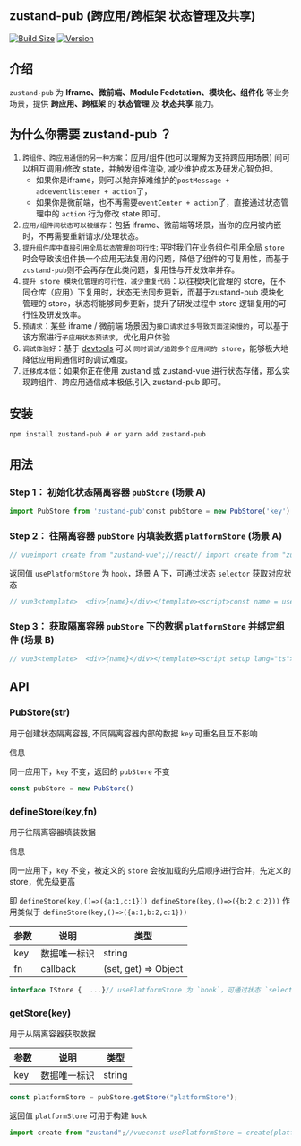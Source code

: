 ## zustand-pub (跨应用/跨框架 状态管理及共享)

[![Build Size](https://img.shields.io/bundlephobia/minzip/zustand-pub?label=bundle%20size)](https://bundlephobia.com/result?p=zustand-pub) [![Version](https://img.shields.io/npm/v/zustand-pub?style=flat)](https://www.npmjs.com/package/zustand-pub)

## 介绍[](#介绍 "标题的直接链接")

`zustand-pub` 为 **Iframe、微前端、Module Fedetation、模块化、组件化** 等业务场景，提供 **跨应用、跨框架** 的 **状态管理** 及 **状态共享** 能力。

## 为什么你需要 zustand-pub ？[](#为什么你需要-zustand-pub- "标题的直接链接")

1.  `跨组件、跨应用通信的另一种方案`：应用/组件(也可以理解为支持跨应用场景) 间可以相互调用/修改 state，并触发组件渲染, 减少维护成本及研发心智负担。
    +   如果你是iframe，则可以抛弃掉难维护的`postMessage + addeventlistener + action`了，
    +   如果你是微前端，也不再需要`eventCenter + action`了，直接通过状态管理中的 `action` 行为修改 state 即可。
2.  `应用/组件间状态可以被缓存`：包括 iframe、微前端等场景，当你的应用被内嵌时，不再需要重新请求/处理状态。
3.  `提升组件库中直接引用全局状态管理的可行性`: 平时我们在业务组件引用全局 `store` 时会导致该组件换一个应用无法复用的问题，降低了组件的可复用性，而基于`zustand-pub`则不会再存在此类问题，复用性与开发效率并存。
4.  `提升 store 模块化管理的可行性，减少重复代码`：以往模块化管理的 store，在不同仓库（应用）下复用时，状态无法同步更新，而基于zustand-pub 模块化管理的 store，状态将能够同步更新，提升了研发过程中 store 逻辑复用的可行性及研发效率。
5.  `预请求`：某些 iframe / 微前端 场景因为`接口请求过多导致页面渲染慢的`，可以基于该方案进行`子应用状态预请求`，优化用户体验
6.  `调试体验好`：基于 [devtools](https://github.com/AwesomeDevin/zustand-pub/blob/main/demo/iframe/main-app/vue-app/src/platformStore.ts) 可以 `同时调试/追踪多个应用间的 store`，能够极大地降低应用间通信时的调试难度。
7.  `迁移成本低`：如果你正在使用 zustand 或 zustand-vue 进行状态存储，那么实现跨组件、跨应用通信成本极低,引入 zustand-pub 即可。

## 安装[](#安装 "标题的直接链接")

```shell
npm install zustand-pub # or yarn add zustand-pub
```

## 用法[](#用法 "标题的直接链接")

### Step 1： 初始化状态隔离容器 `pubStore` (场景 A)[](#step-1-初始化状态隔离容器-pubstore-场景-a "标题的直接链接")

```js
import PubStore from 'zustand-pub'const pubStore = new PubStore('key')
```

### Step 2： 往隔离容器 `pubStore` 内填装数据 `platformStore` (场景 A)[](#step-2-往隔离容器-pubstore-内填装数据-platformstore-场景-a "标题的直接链接")

```js
// vueimport create from "zustand-vue";//react// import create from "zustand";interface IState {  appInfo: {    name: string  }}interface IAction {  setAppName: (val: string) => void}const platformStore = pubStore.defineStore<IState & IAction>('platformStore', (set) => ({  appInfo: { name: '' },  setAppName(val: string) {    set({      appInfo: {        name: val      }    })  }}))const usePlatformStore = create(platformStore)
```

返回值 `usePlatformStore` 为 `hook`，场景 A 下，可通过状态 `selector` 获取对应状态

```js
// vue3<template>  <div>{name}</div></template><script>const name = usePlatformStore((state) => state.appInfo.name);const setAppName = usePlatformStore((state) => state.setAppName);export default {  name: "AppA",  data(){    return {      name    }  },  methods:{    setAppName  }}</script>// react// function AppA() {//   const name = usePlatformStore((state) => state.appInfo.name);//   const setAppName = usePlatformStore((state) => state.setAppName);//   return <div>{name}</div>// }
```

### Step 3： 获取隔离容器 `pubStore` 下的数据 `platformStore` 并绑定组件 (场景 B)[](#step-3-获取隔离容器-pubstore-下的数据-platformstore-并绑定组件-场景-b "标题的直接链接")

```js
// vue3<template>  <div>{name}</div></template><script setup lang="ts">interface IState {  appInfo: {    name: string  }}interface IAction {  setAppName: (val: string) => void}import PubStore from "zustand-pub";import create from "zustand-vue";const pubStore = new PubStore('key')const store = pubStore.getStore<IState & IAction>("platformStore");const usePlatformStore = create(store || {});const name = usePlatformStore((state) => state.appInfo.name);const setAppName = usePlatformStore((state) => state.setAppName);</script>// react// import PubStore from "zustand-pub";// import create from "zustand";// const pubStore = new PubStore('key')// const store = pubStore.getStore<IState & IAction>("platformStore");// const usePlatformStore = create(store || {});// function AppB() {//  const name = usePlatformStore((state) => state.appInfo.name);//  const setAppName = usePlatformStore((state) => state.setAppName);//  return <div>{name}</div>// }
```

## API[](#api "标题的直接链接")

### PubStore(str)[](#pubstorestr "标题的直接链接")

用于创建状态隔离容器, 不同隔离容器内部的数据 `key` 可重名且互不影响

信息

同一应用下，`key` 不变，返回的 `pubStore` 不变

```js
const pubStore = new PubStore() 
```

### defineStore(key,fn)[](#definestorekeyfn "标题的直接链接")

用于往隔离容器填装数据

信息

同一应用下，`key` 不变，被定义的 `store` 会按加载的先后顺序进行合并，先定义的 store，优先级更高

即 `defineStore(key,()=>({a:1,c:1})) defineStore(key,()=>({b:2,c:2}))` 作用类似于 `defineStore(key,()=>({a:1,b:2,c:1}))`

| 参数 | 说明         | 类型                 |
| ---- | ------------ | -------------------- |
| key  | 数据唯一标识 | string               |
| fn   | callback     | (set, get) => Object |

```js
interface IStore {  ...}// usePlatformStore 为 `hook`，可通过状态 `selector` 获取对应状态const usePlatformStore = pubStore.defineStore<IStore>('platformStore', (set, get) => ({}))
```

### getStore(key)[](#getstorekey "标题的直接链接")

用于从隔离容器获取数据

| 参数 | 说明         | 类型   |
| ---- | ------------ | ------ |
| key  | 数据唯一标识 | string |

```js
const platformStore = pubStore.getStore("platformStore");
```

返回值 `platformStore` 可用于构建 `hook`

```js
import create from "zustand";//vueconst usePlatformStore = create(platformStore || {});
```